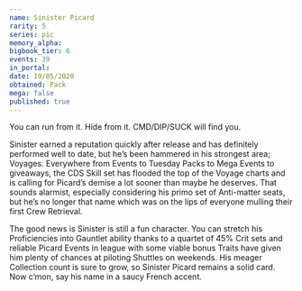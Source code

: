 ```yaml
---
name: Sinister Picard
rarity: 5
series: pic
memory_alpha:
bigbook_tier: 6
events: 39
in_portal:
date: 19/05/2020
obtained: Pack
mega: false
published: true
---
```


You can run from it. Hide from it. CMD/DIP/SUCK will find you.

Sinister earned a reputation quickly after release and has definitely performed well to date, but he’s been hammered in his strongest area; Voyages. Everywhere from Events to Tuesday Packs to Mega Events to giveaways, the CDS Skill set has flooded the top of the Voyage charts and is calling for Picard’s demise a lot sooner than maybe he deserves. That sounds alarmist, especially considering his primo set of Anti-matter seats, but he’s no longer that name which was on the lips of everyone mulling their first Crew Retrieval.

The good news is Sinister is still a fun character. You can stretch his Proficiencies into Gauntlet ability thanks to a quartet of 45% Crit sets and reliable Picard Events in league with some viable bonus Traits have given him plenty of chances at piloting Shuttles on weekends. His meager Collection count is sure to grow, so Sinister Picard remains a solid card. Now c’mon, say his name in a saucy French accent.
